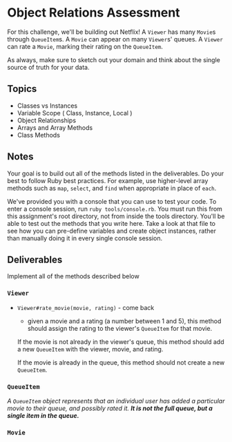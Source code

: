 # Object Relations Assessment

For this challenge, we'll be building out Netflix! A `Viewer` has many `Movie`s through `QueueItem`s. A `Movie` can appear on many `Viewer`s' queues. A `Viewer` can rate a `Movie`, marking their rating on the `QueueItem`.

As always, make sure to sketch out your domain and think about the single source of truth for your data.

## Topics

- Classes vs Instances
- Variable Scope ( Class, Instance, Local )
- Object Relationships
- Arrays and Array Methods
- Class Methods

## Notes

Your goal is to build out all of the methods listed in the deliverables. Do your best to follow Ruby best practices. For example, use higher-level array methods such as `map`, `select`, and `find` when appropriate in place of `each`.

We've provided you with a console that you can use to test your code. To enter a console session, run `ruby tools/console.rb`. You must run this from this assignment's root directory, not from inside the tools directory. You'll be able to test out the methods that you write here. Take a look at that file to see how you can pre-define variables and create object instances, rather than manually doing it in every single console session.

## Deliverables

Implement all of the methods described below

### `Viewer`

<!-- + `Viewer.all` - check
  + returns all of the viewers -->
<!-- + `Viewer#queue_items` - check
  + this method should return an array of `QueueItem` instances associated with this instance of `Viewer`. -->
<!-- + `Viewer#queue_movies` - check
  + this method should return an array of `Movie` instances in the `Viewer`'s queue. -->
<!-- + `Viewer#add_movie_to_queue(movie)` - check
  + this method should receive a `Movie` instance as its only argument and add it to the `Viewer`'s queue -->
+ `Viewer#rate_movie(movie, rating)` - come back
  + given a movie and a rating (a number between 1 and 5), this method should assign the rating to the viewer's `QueueItem` for that movie.

  If the movie is not already in the viewer's queue, this method should add a new `QueueItem` with the viewer, movie, and rating.

  If the movie is already in the queue, this method should not create a new `QueueItem`.

### `QueueItem`

_A `QueueItem` object represents that an individual user has added a particular movie to their queue, and possibly rated it. **It is not the full queue, but a single item in the queue.**_

<!-- + `QueueItem.all` -check
  + returns an array of all `QueueItem`s
+ `QueueItem#viewer`-check
  + returns the viewer associated with this `QueueItem`
+ `QueueItem#movie`-check
  + returns the movie associated with this `QueueItem` -->
<!-- + `QueueItem#rating`- check - already created an instance that does not have a ratings
  + returns the rating for this `QueueItem`. If the viewer has not yet rated the movie, `QueueItem#rating` should be `nil` -->

### `Movie`

<!-- + `Movie.all` - check
  + returns an array of all `Movie` -->
<!-- + `Movie#queue_items` - check
  + returns an array of all the `QueueItem` instances that contain this movie -->
<!-- + `Movie#viewers` - check
  + returns an array of all of the `Viewer`s with this `Movie` instance in their queue -->
<!-- + `Movie#average_rating` - go back
  + returns the average of all ratings for this instance of `Movie`
+ `Movie.highest_rated`
  + returns the instance of `Movie` with the highest average rating -->
